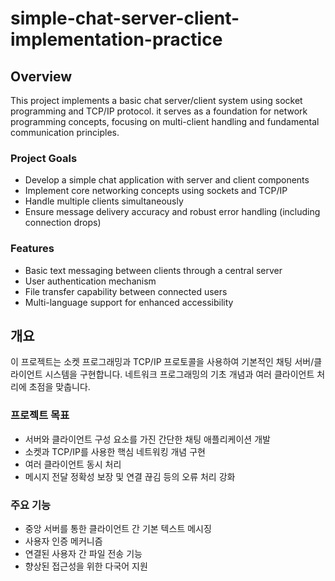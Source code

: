 # simple-chat-server-client-implementation-practice

## Overview

This project implements a basic chat server/client system using socket programming and TCP/IP protocol. it serves as a foundation for network programming concepts, focusing on multi-client handling and fundamental communication principles.

### Project Goals

- Develop a simple chat application with server and client components
- Implement core networking concepts using sockets and TCP/IP
- Handle multiple clients simultaneously
- Ensure message delivery accuracy and robust error handling (including connection drops)

### Features

- Basic text messaging between clients through a central server
- User authentication mechanism
- File transfer capability between connected users
- Multi-language support for enhanced accessibility

## 개요

이 프로젝트는 소켓 프로그래밍과 TCP/IP 프로토콜을 사용하여 기본적인 채팅 서버/클라이언트 시스템을 구현합니다. 네트워크 프로그래밍의 기초 개념과 여러 클라이언트 처리에 초점을 맞춥니다.

### 프로젝트 목표

- 서버와 클라이언트 구성 요소를 가진 간단한 채팅 애플리케이션 개발
- 소켓과 TCP/IP를 사용한 핵심 네트워킹 개념 구현
- 여러 클라이언트 동시 처리
- 메시지 전달 정확성 보장 및 연결 끊김 등의 오류 처리 강화

### 주요 기능

- 중앙 서버를 통한 클라이언트 간 기본 텍스트 메시징
- 사용자 인증 메커니즘
- 연결된 사용자 간 파일 전송 기능
- 향상된 접근성을 위한 다국어 지원
